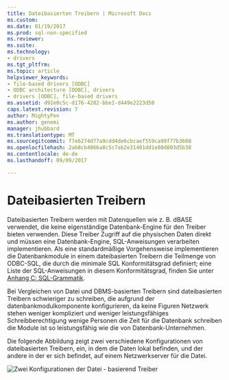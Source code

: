 ```yaml
---
title: Dateibasierten Treibern | Microsoft Docs
ms.custom: 
ms.date: 01/19/2017
ms.prod: sql-non-specified
ms.reviewer: 
ms.suite: 
ms.technology:
- drivers
ms.tgt_pltfrm: 
ms.topic: article
helpviewer_keywords:
- file-based drivers [ODBC]
- ODBC architecture [ODBC], drivers
- drivers [ODBC], file-based drivers
ms.assetid: d92e0c5c-d176-4282-bbe1-d449e2223d50
caps.latest.revision: 7
author: MightyPen
ms.author: genemi
manager: jhubbard
ms.translationtype: MT
ms.sourcegitcommit: f7e6274d77a9cdd4de6cbcaef559ca99f77b3608
ms.openlocfilehash: 2ab8cb4066a8c5c7ab2e31401dd1e80d003d5b38
ms.contentlocale: de-de
ms.lasthandoff: 09/09/2017

---
```

# <a name="file-based-drivers"></a>Dateibasierten Treibern
Dateibasierten Treibern werden mit Datenquellen wie z. B. dBASE verwendet, die keine eigenständige Datenbank-Engine für den Treiber bieten verwenden. Diese Treiber Zugriff auf die physischen Daten direkt und müssen eine Datenbank-Engine, SQL-Anweisungen verarbeiten implementieren. Als eine standardmäßige Vorgehensweise implementieren die Datenbankmodule in einem dateibasierten Treibern die Teilmenge von ODBC-SQL, die durch die minimale SQL Konformitätsgrad definiert; eine Liste der SQL-Anweisungen in diesem Konformitätsgrad, finden Sie unter [Anhang C: SQL-Grammatik](../../odbc/reference/appendixes/appendix-c-sql-grammar.md).  
  
 Bei Vergleichen von Datei und DBMS-basierten Treibern sind dateibasierten Treibern schwieriger zu schreiben, die aufgrund der datenbankmodulkomponente konfigurieren, da keine Figuren Netzwerk stehen weniger kompliziert und weniger leistungsfähiges Schreibberechtigung wenige Personen die Zeit für die Datenbank schreiben die Module ist so leistungsfähig wie die von Datenbank-Unternehmen.  
  
 Die folgende Abbildung zeigt zwei verschiedene Konfigurationen von dateibasierten Treibern, ein, in dem die Daten lokal befinden, und der andere in der er sich befindet, auf einem Netzwerkserver für die Datei.  
  
 ![Zwei Konfigurationen der Datei &#45; basierend Treiber](../../odbc/reference/media/pr06.gif "pr06")
